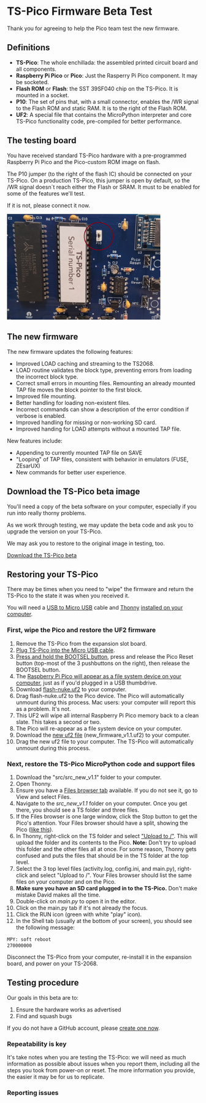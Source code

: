 # TS-Pico Firmware Beta Test 
Thank you for agreeing to help the Pico team test the new firmware.

## Definitions

- **TS-Pico**: The whole enchillada: the assembled printed circuit board and all components.
- **Raspberry Pi Pico** or **Pico**: Just the Rasperry Pi Pico component. It may be socketed.
- **Flash ROM** or **Flash**: the SST 39SF040 chip on the TS-Pico. It is mounted in a socket.
- **P10**: The set of pins that, with a small connector, enables the /WR signal to the Flash ROM and static RAM. It is to the right of the Flash ROM.
- **UF2**: A special file that contains the MicroPython interpreter and core TS-Pico functionality code, pre-compiled for better performance.

## The testing board

You have received standard TS-Pico hardware with a pre-programmed Raspberry Pi Pico and the Pico-custom ROM image on flash. 

The P10 jumper (to the right of the flash IC) should be connected on your TS-Pico. On a production TS-Pico, this jumper is open by default, so the /WR signal doesn´t reach either the Flash or SRAM. It must to be enabled for some of the features we'll test.

If it is not, please connect it now.

<img src="/P10_location.jpg" alt="Install this jumper" width="400"> 

## The new firmware

The new firmware updates the following features:
- Improved LOAD caching and streaming to the TS2068.
- LOAD routine validates the block type, preventing errors from loading the incorrect block type.
- Correct small errors in mounting files. Remounting an already mounted TAP file moves the block pointer to the first block.
- Improved file mounting.
- Better handling for loading non-existent files.
- Incorrect commands can show a description of the error condition if verbose is enabled.
- Improved handling for missing or non-working SD card.
- Improved handing for LOAD attempts without a mounted TAP file.

New features include:
- Appending to currently mounted TAP file on SAVE
- "Looping" of TAP files, consistent with behavior in emulators (FUSE, ZEsarUX)
- New commands for better user experience.

## Download the TS-Pico beta image

You'll need a copy of the beta software on your computer, especially if you run into really thorny problems. 

As we work through testing, we may update the beta code and ask you to upgrade the version on your TS-Pico.

We may ask you to restore to the original image in testing, too.

[Download the TS-Pico beta](https://github.com/timex-sinclair-projects/TS-Pico/archive/refs/heads/Beta.zip)

## Restoring your TS-Pico

There may be times when you need to "wipe" the firmware and return the TS-Pico to the state it was when you received it.

You will need a [USB to Micro USB](https://www.google.com/search?q=micro+usb) cable and [Thonny](https://thonny.org/) [installed on your computer](https://projects.raspberrypi.org/en/projects/getting-started-with-the-pico/2). 

### First, wipe the Pico and restore the UF2 firmware
1. Remove the TS-Pico from the expansion slot board.
2. [Plug TS-Pico into the Micro USB cable](images/Pico-Top-Plug-v2.png).
3. [Press and hold the BOOTSEL button](images/Pico-bootsel.png), press and release the Pico Reset button (top-most of the 3 pushbuttons on the right), then release the BOOTSEL button.
4. The [Raspberry Pi Pico will appear as a file system device on your computer](images/RPI%20file%20device.png), just as if you'd plugged in a USB thumbdrive.
5. Download [flash-nuke.uf2](firmware/flash_nuke.uf2) to your computer.
6. Drag flash-nuke.uf2 to the Pico device. The Pico will automatically unmount during this process. Mac users: your computer will report this as a problem. It's not.
7. This UF2 will wipe all internal Raspberry Pi Pico memory back to a clean slate. This takes a second or two.
8. The Pico will re-appear as a file system device on your computer.
9. Download the [new uf2 file](firmware/new_firmware_v1.1.uf2) (new_firmware_v1.1.uf2) to your computer.
10. Drag the new uf2 file to your computer. The TS-Pico will automatically unmount during this process.

### Next, restore the TS-Pico MicroPython code and support files

1. Download the "src/src_new_v1.1" folder to your computer.
2. Open Thonny.
4. Ensure you have a [Files browser tab](images/Files%20browser.png) available. If you do not see it, go to View and select Files.
5. Navigate to the *src_new_v1.1* folder on your computer. Once you get there, you should see a TS folder and three files.
6. If the Files browser is one large window, click the Stop button to get the Pico's attention. Your Files browser should have a split, showing the Pico ([like this](images/Files-browser-split.png)).
7. In Thonny, right-click on the TS folder and select ["Upload to /"](images/Upload%20to%20Pico.png). This will upload the folder and its contents to the Pico. **Note:** Don't try to upload this folder and the other files all at once. For some reason, Thonny gets confused and puts the files that should be in the TS folder at the top level.
8. Select the 3 top level files (activity.log, config.ini, and main.py), right-click and select "Upload to /". Your Files browser should list the same files on your computer and on the Pico.
9. **Make sure you have an SD card plugged in to the TS-Pico.** Don't make mistake David makes all the time.
10. Double-click on *main.py* to open it in the editor.
11. Click on the main.py tab if it's not already the focus.
12. Click the RUN icon (green with white "play" icon).
13. In the Shell tab (usually at the bottom of your screen), you should see the following message:

```
MPY: soft reboot
270000000
````

Disconnect the TS-Pico from your computer, re-install it in the expansion board, and power on your TS-2068.



## Testing procedure

Our goals in this beta are to:
1. Ensure the hardware works as advertised
2. Find and squash bugs

If you do not have a GitHub account, please [create one now](https://docs.github.com/en/get-started/start-your-journey/creating-an-account-on-github).

### Repeatability is key

It's take notes when you are testing the TS-Pico: we will need as much information as possible about issues when you report them, including all the steps you took from power-on or reset. The more information you provide, the easier it may be for us to replicate.

### Reporting issues


